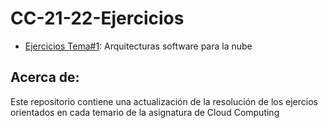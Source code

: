 # CC-21-22-Ejercicios

- [Ejercicios Tema#1](https://github.com/ccvaillant1992/CC-21-22-Ejercicios/blob/master/docs/Ejercicios-Tema1): Arquitecturas software para la nube

## Acerca de:
Este repositorio contiene una actualización de la resolución de los ejercios orientados en cada temario de la asignatura de Cloud Computing

